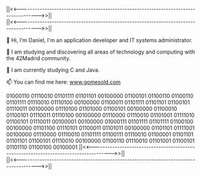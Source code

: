 ||<<------------------------------------------------------------------------------------->>||         
||<<------------------------------------------------------------------------------------->>||         

👋 Hi, I'm Daniel, I'm an application developer and IT systems administrator.

👀 I am studying and discovering all areas of technology and 
        computing with the 42Madrid community.
        
🌱 I am currently studying C and Java.

📫 You can find me here: www.gomesold.com

01000110 01110010 01101111 01101101 00100000 01100101 01100110 
01100110 01101111 01110010 01110100 00100000 01100011 01101111 
01101101 01100101 01110011 00100000 01110100 01101000 01100101 
00100000 01100010 01100101 01110011 01110100 00100000 01110000 
01110010 01101001 01111010 01100101 01110011 00100001 00100000 
01000111 01101111 01101111 01100100 00100000 01101100 01110101 
01100011 01101011 00100000 01101101 01111001 00100000 01110000 
01110010 01101111 01100111 01110010 01100001 01101101 01101101 
01100101 01110010 00100000 01100110 01110010 01101001 01100101
01101110 01100100 00100001 
||<<------------------------------------------------------------------------------------->>||         
||<<------------------------------------------------------------------------------------->>||         
